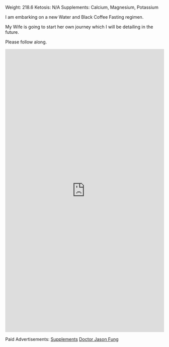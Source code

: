 Weight: 218.6 Ketosis: N/A Supplements: Calcium, Magnesium, Potassium 

I am embarking on a new Water and Black Coffee Fasting regimen. 

My Wife is going to start her own journey which I will be detailing in the future.

Please follow along.

<iframe width="505" height="898" src="https://www.youtube.com/embed/U_3VNI9lS6c" title="Water and Black Coffee Fasting #fasting #weightloss #ketosis #drjasonfung" frameborder="0" allow="accelerometer; autoplay; clipboard-write; encrypted-media; gyroscope; picture-in-picture; web-share" allowfullscreen></iframe>



Paid Advertisements:   <a target="_blank" href="https://www.amazon.com/gp/search?ie=UTF8&tag=dsjomad-20&linkCode=ur2&linkId=ea9a72efa5f5f2c3b135d43e83b334b9&camp=1789&creative=9325&index=hpc&keywords=supplements fasting dieting drjasonfung">Supplements</a>   <a target="_blank" href="https://www.amazon.com/s?k=dr+jason+fung&amp;rh=n%253A10&amp;ref=nb_sb_noss&_encoding=UTF8&tag=dsjomad-20&linkCode=ur2&linkId=2d68da89bbc98e57e14f31778a90b787&camp=1789&creative=9325">Doctor Jason Fung</a>
